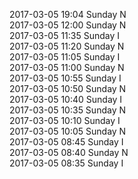 2017-03-05 19:04 Sunday  N  
2017-03-05 12:00 Sunday  N  
2017-03-05 11:35 Sunday  I  
2017-03-05 11:20 Sunday  N  
2017-03-05 11:05 Sunday  I  
2017-03-05 11:00 Sunday  N  
2017-03-05 10:55 Sunday  I  
2017-03-05 10:50 Sunday  N  
2017-03-05 10:40 Sunday  I  
2017-03-05 10:35 Sunday  N  
2017-03-05 10:10 Sunday  I  
2017-03-05 10:05 Sunday  N  
2017-03-05 08:45 Sunday  I  
2017-03-05 08:40 Sunday  N  
2017-03-05 08:35 Sunday  I  
